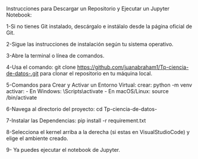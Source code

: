Instrucciones para Descargar un Repositorio y Ejecutar un Jupyter Notebook:

1-Si no tienes Git instalado, descárgalo e instálalo desde la página oficial de Git.

2-Sigue las instrucciones de instalación según tu sistema operativo.

3-Abre la terminal o línea de comandos.

4-Usa el comando: git clone https://github.com/juanabraham1/Tp-ciencia-de-datos-.git 
para clonar el repositorio en tu máquina local.

5-Comandos para Crear y Activar un Entorno Virtual: 
	crear: python -m venv <nombre del ambiente>
	activar:   - En Windows: <nombre del ambiente>\Scripts\activate
    		   - En macOS/Linux: source <nombre del ambiente>/bin/activate

6-Navega al directorio del proyecto: cd Tp-ciencia-de-datos-

7-Instalar las Dependencias: pip install -r requirement.txt

8-Selecciona el kernel arriba a la derecha (si estas en VisualStudioCode) y elige el ambiente creado.

9- Ya puedes ejecutar el notebook de Jupyter.